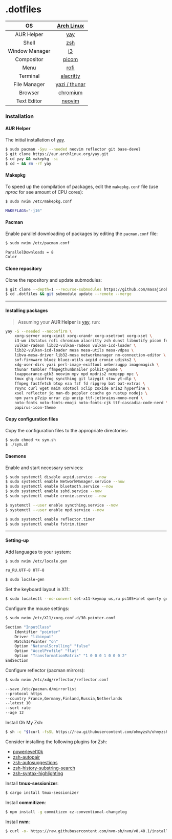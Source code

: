 # .dotfiles

|       OS       |               [Arch Linux](https://archlinux.org/)               |
| :------------: | :--------------------------------------------------------------: |
|   AUR Helper   |               [yay](https://github.com/Jguer/yay)                |
|     Shell      |                     [zsh](https://ohmyz.sh)                      |
| Window Manager |                  [i3](https://github.com/i3/i3)                  |
|   Compositor   |             [picom](https://github.com/yshui/picom)              |
|      Menu      |            [rofi](https://github.com/davatorium/rofi)            |
|    Terminal    |       [alacritty](https://github.com/alacritty/alacritty)        |
|  File Manager  |            [yazi / thunar](https://yazi-rs.github.io)            |
|    Browser     | [chromium](https://archlinux.org/packages/extra/x86_64/chromium) |
|  Text Editor   |                   [neovim](https://neovim.io)                    |

### Installation

#### AUR Helper

The initial installation of [yay](https://github.com/Jguer/yay).

```sh
$ sudo pacman -Syu --needed neovim reflector git base-devel
$ git clone https://aur.archlinux.org/yay.git
$ cd yay && makepkg -si
$ cd ~ && rm -rf yay
```

#### Makepkg

To speed up the compilation of packages, edit the `makepkg.conf` file (use _nproc_ for see amount of CPU cores):

```sh
$ sudo nvim /etc/makepkg.conf

MAKEFLAGS="-j16"
```

#### Pacman

Enable parallel downloading of packages by editing the `pacman.conf` file:

```sh
$ sudo nvim /etc/pacman.conf

ParallelDownloads = 8
Color
```

#### Clone repository

Clone the repository and update submodules:

```sh
$ git clone --depth=1 --recurse-submodules https://github.com/masajinobe-ef/.dotfiles
$ cd .dotfiles && git submodule update --remote --merge
```

---

#### Installing packages

> Assuming your **AUR Helper** is [yay](https://github.com/Jguer/yay), run:

```sh
yay -S --needed --noconfirm \
    xorg-server xorg-xinit xorg-xrandr xorg-xsetroot xorg-xset \
    i3-wm i3status rofi chromium alacritty zsh dunst libnotify picom feh \
    vulkan-radeon lib32-vulkan-radeon vulkan-icd-loader \
    lib32-vulkan-icd-loader mesa mesa-utils mesa-vdpau \
    libva-mesa-driver lib32-mesa networkmanager nm-connection-editor \
    sof-firmware bluez bluez-utils acpid cronie udisks2 \
    xdg-user-dirs yazi perl-image-exiftool ueberzugpp imagemagick \
    thunar tumbler ffmpegthumbnailer polkit-gnome \
    lxappearance-gtk3 neovim mpv mpd mpdris2 ncmpcpp mpc \
    tmux ghq rainfrog syncthing git lazygit stow yt-dlp \
    ffmpeg fastfetch btop eza fzf fd ripgrep bat bat-extras \
    rsync curl wget maim xdotool xclip zoxide aria2 hyperfine \
    xsel reflector jq man-db poppler ccache go rustup nodejs \
    npm yarn p7zip unrar zip unzip ttf-jetbrains-mono-nerd \
    noto-fonts noto-fonts-emoji noto-fonts-cjk ttf-cascadia-code-nerd \
    papirus-icon-theme
```

#### Copy configuration files

Copy the configuration files to the appropriate directories:

```sh
$ sudo chmod +x sym.sh
$ ./sym.sh
```

#### Daemons

Enable and start necessary services:

```sh
$ sudo systemctl disable acpid.service --now
$ sudo systemctl enable NetworkManager.service --now
$ sudo systemctl enable bluetooth.service --now
$ sudo systemctl enable sshd.service --now
$ sudo systemctl enable cronie.service --now

$ systemctl --user enable syncthing.service --now
$ systemctl --user enable mpd.service --now

$ sudo systemctl enable reflector.timer
$ sudo systemctl enable fstrim.timer
```

---

#### Setting-up

Add languages to your system:

```sh
$ sudo nvim /etc/locale.gen

ru_RU.UTF-8 UTF-8

$ sudo locale-gen
```

Set the keyboard layout in X11:

```sh
$ sudo localectl --no-convert set-x11-keymap us,ru pc105+inet qwerty grp:caps_toggle
```

Configure the mouse settings:

```sh
$ sudo nvim /etc/X11/xorg.conf.d/30-pointer.conf

Section "InputClass"
    Identifier "pointer"
    Driver "libinput"
    MatchIsPointer "on"
    Option "NaturalScrolling" "false"
    Option "AccelProfile" "flat"
    Option "TransformationMatrix" "1 0 0 0 1 0 0 0 2"
EndSection
```

Configure reflector (pacman mirrors):

```sh
$ sudo nvim /etc/xdg/reflector/reflector.conf

--save /etc/pacman.d/mirrorlist
--protocol https
--country France,Germany,Finland,Russia,Netherlands
--latest 10
--sort rate
--age 12
```

Install Oh My Zsh:

```sh
$ sh -c "$(curl -fsSL https://raw.githubusercontent.com/ohmyzsh/ohmyzsh/master/tools/install.sh)"
```

Consider installing the following plugins for Zsh:

- [powerlevel10k](https://github.com/romkatv/powerlevel10k?tab=readme-ov-file#oh-my-zsh)
- [zsh-autopair](https://github.com/hlissner/zsh-autopair?tab=readme-ov-file#oh-my-zsh)
- [zsh-autosuggestions](https://github.com/zsh-users/zsh-autosuggestions/blob/master/INSTALL.md#oh-my-zsh)
- [zsh-history-substring-search](https://github.com/zsh-users/zsh-history-substring-search?tab=readme-ov-file#install)
- [zsh-syntax-highlighting](https://github.com/zsh-users/zsh-syntax-highlighting/blob/master/INSTALL.md#oh-my-zsh)

Install **tmux-sessionizer**:

```sh
$ cargo install tmux-sessionizer
```

Install **commitizen**:

```sh
$ npm install -g commitizen cz-conventional-changelog
```

Install **nvm**:

```sh
$ curl -o- https://raw.githubusercontent.com/nvm-sh/nvm/v0.40.1/install.sh | bash
```
